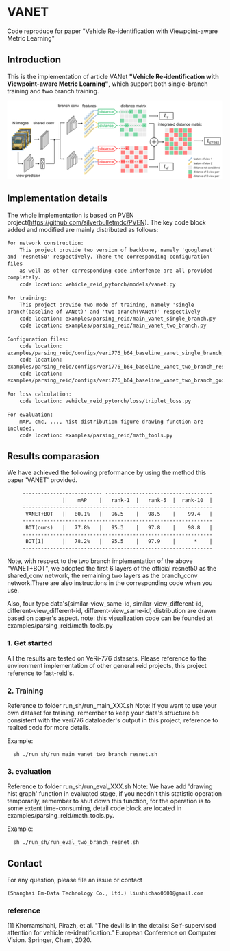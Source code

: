 # VANET
Code reproduce for paper "Vehicle Re-identification with Viewpoint-aware Metric Learning"

## Introduction

This is the implementation of article VANet **"Vehicle Re-identification with Viewpoint-aware Metric Learning"**, which support both
single-branch training and two branch training.

<img src='./architecture.png' width=1200>

## Implementation details 

The whole implementation is based on PVEN project(https://github.com/silverbulletmdc/PVEN). The key code block added and modified are mainly distributed as follows:
   
    For network construction:
        This project provide two version of backbone, namely 'googlenet' and 'resnet50' respectively. There the corresponding configuration files 
        as well as other corresponding code interfence are all provided completely.
        code location: vehicle_reid_pytorch/models/vanet.py
    
    For training:
        This project provide two mode of training, namely 'single branch(baseline of VANet)' and 'two branch(VANet)' respectively
        code location: examples/parsing_reid/main_vanet_single_branch.py
        code location: examples/parsing_reid/main_vanet_two_branch.py
    
    Configuration files:
        code location: examples/parsing_reid/configs/veri776_b64_baseline_vanet_single_branch_resnet.yml
        code location: examples/parsing_reid/configs/veri776_b64_baseline_vanet_two_branch_resnet.yml
        code location: examples/parsing_reid/configs/veri776_b64_baseline_vanet_two_branch_googlenet.yml
    
    For loss calculation:
        code location: vehicle_reid_pytorch/loss/triplet_loss.py
    
    For evaluation:
        mAP, cmc, ..., hist distribution figure drawing function are included.
        code location: examples/parsing_reid/math_tools.py

## Results comparasion

We have achieved the following preformance by using the method this paper 'VANET' provided. 

         -------------------------- -----------------------------------
                      |    mAP    |   rank-1  |   rank-5  |  rank-10  |
         --------------------------------- ----------------------------
          VANET+BOT   |   80.1%   |   96.5    |   98.5    |    99.4   | 
         --------------------------------------------------------------
          BOT(ours)   |   77.8%   |   95.3    |   97.8    |    98.8   |
         --------------------------------------------------------------
          BOT[1]      |   78.2%   |   95.5    |   97.9    |      *    |
         --------------------------------------------------------------

Note, with respect to the two branch implementation of the above "VANET+BOT", we adopted the first 6 layers of the official resnet50 as the shared_conv network, the remaining two layers as the branch_conv network.There are also instructions in the corresponding code when you use.


Also, four type data's(similar-view_same-id, similar-view_different-id, different-view_different-id, different-view_same-id) distribution are drawn based on paper's aspect.
note: this visualization code can be founded at examples/parsing_reid/math_tools.py 


### 1. Get started

All the results are tested on VeRi-776 dstasets.
Please reference to the environment implementation of other general reid projects, this project reference to fast-reid's. 


### 2. Training

Reference to folder run_sh/run_main_XXX.sh
Note: If you want to use your own dataset for training, remember to keep your data's structure
be consistent with the veri776 dataloader's output in this project, reference to realted code for more details.

Example:
      
      sh ./run_sh/run_main_vanet_two_branch_resnet.sh

### 3. evaluation

Reference to folder run_sh/run_eval_XXX.sh
Note: We have add 'drawing hist graph' function in evaluated stage, if you needn't this statistic operation temporarily,
remember to shut down this function, for the operation is to some extent time-consuming, detail code block are located in examples/parsing_reid/math_tools.py.

Example:

      sh ./run_sh/run_eval_two_branch_resnet.sh

## Contact

For any question, please file an issue or contact

```
(Shanghai Em-Data Technology Co., Ltd.) liushichao0601@gmail.com
```

### reference
[1] Khorramshahi, Pirazh, et al. "The devil is in the details: Self-supervised attention for vehicle re-identification." European Conference on Computer Vision. Springer, Cham, 2020.
